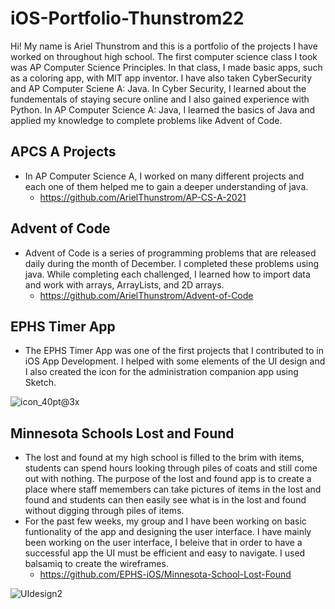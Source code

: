 # iOS-Portfolio-Thunstrom22

Hi! My name is Ariel Thunstrom and this is a portfolio of the projects I have worked on throughout high school. The first computer science class I took was AP Computer Science Principles. In that class, I made basic apps, such as a coloring app, with MIT app inventor. I have also taken CyberSecurity and AP Computer Sciene A: Java. In Cyber Security, I learned about the fundementals of staying secure online and I also gained experience with Python. In AP Computer Science A: Java, I learned the basics of Java and applied my knowledge to complete problems like Advent of Code. 
## APCS A Projects
* In AP Computer Science A, I worked on many different projects and each one of them helped me to gain a deeper understanding of java. 
     * https://github.com/ArielThunstrom/AP-CS-A-2021
## Advent of Code 
* Advent of Code is a series of programming problems that are released daily during the month of December. I completed these problems using java. While completing each challenged, I learned how to import data and work with arrays, ArrayLists, and 2D arrays. 
     * https://github.com/ArielThunstrom/Advent-of-Code
## EPHS Timer App
* The EPHS Timer App was one of the first projects that I contributed to in iOS App Development. I helped with some elements of the UI design and I also created the icon for the administration companion app using Sketch.
 
![icon_40pt@3x](https://user-images.githubusercontent.com/94394689/161331721-337d64fa-c912-4a17-b0ce-413628ef0cb1.png)


## Minnesota Schools Lost and Found
* The lost and found at my high school is filled to the brim with items, students can spend hours looking through piles of coats and still come out with nothing. The purpose of the lost and found app is to create a place where staff memembers can take pictures of items in the lost and found and students can then easily see what is in the lost and found without digging through piles of items. 
* For the past few weeks, my group and I have been working on basic funtionality of the app and designing the user interface. I have mainly been working on the user interface, I beleive that in order to have a successful app the UI must be efficient and easy to navigate. I used balsamiq to create the wireframes.
     * https://github.com/EPHS-iOS/Minnesota-School-Lost-Found

![UIdesign2](https://user-images.githubusercontent.com/94394689/161331092-fc0eb7d8-56a9-4e85-bd3e-79cb976430e9.png)


 

